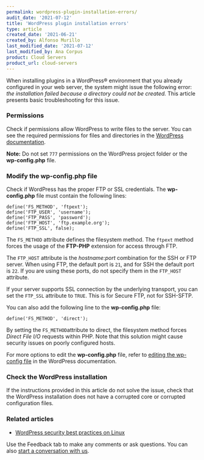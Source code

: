 ```yaml
---
permalink: wordpress-plugin-installation-errors/
audit_date: '2021-07-12'
title: 'WordPress plugin installation errors'
type: article
created_date: '2021-06-21'
created_by: Alfonso Murillo
last_modified_date: '2021-07-12'
last_modified_by: Ana Corpus
product: Cloud Servers
product_url: cloud-servers
---
```


When installing plugins in a WordPress&reg; environment that you already configured in your
web server, the system might issue the following error: *the installation failed because a
directory could not be created.* This article presents basic troubleshooting for this issue.

### Permissions

Check if permissions allow WordPress to write files to the server. You can see the required
permissions for files and directories in the [WordPress documentation](https://wordpress.org/support/article/changing-file-permissions/).

**Note:** Do not set `777` permissions on the WordPress project folder or the **wp-config.php** file.

### Modify the wp-config.php file

Check if WordPress has the proper FTP or SSL credentials. The **wp-config.php** file must contain the following lines:

  ```
  define('FS_METHOD', 'ftpext');
  define('FTP_USER', 'username');
  define('FTP_PASS', 'password');
  define('FTP_HOST', 'ftp.example.org');
  define('FTP_SSL', false);
  ```

The `FS_METHOD` attribute defines the filesystem method. The `ftpext`
method forces the usage of the **FTP-PHP** extension for access through FTP.

The `FTP_HOST` attribute is the *hostname:port* combination for the SSH or
FTP server. When using FTP, the default port is `21`, and for SSH the default
port is `22`. If you are using these ports, do not specify them in the `FTP_HOST`
attribute.

If your server supports SSL connection by the underlying transport, you can
set the `FTP_SSL` attribute to `TRUE`. This is for Secure FTP, not for SSH-SFTP.

You can also add the following line to the **wp-config.php** file:

  `define('FS_METHOD', 'direct');`

By setting the `FS_METHOD`attribute to direct, the filesystem method forces
*Direct File I/O* requests within PHP. Note that this solution might cause
security issues on poorly configured hosts.

For more options to edit the **wp-config.php** file, refer to
[editing the wp-config file](https://wordpress.org/support/article/editing-wp-config-php/)
in the WordPress documentation.

### Check the WordPress installation

If the instructions provided in this article do not solve the issue, check that the
WordPress installation does not have a corrupted core or corrupted configuration files.

### Related articles

- [WordPress security best practices on Linux](https://docs.rackspace.com/support/how-to/wordpress-security-best-practices-linux/)

Use the Feedback tab to make any comments or ask questions. You can also [start a conversation with us](https://www.rackspace.com/contact).
